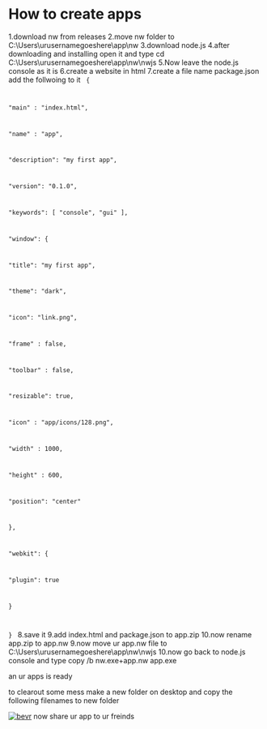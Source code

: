 # How to create apps
1.download nw from releases
2.move nw folder to C:\Users\urusernamegoeshere\app\nw
3.download node.js
4.after downloading and installing open it and type cd C:\Users\urusernamegoeshere\app\nw\nwjs
5.Now leave the node.js console as it is
6.create a website in html
7.create a file name package.json
add the follwoing to it
<code>
{
  
"main"  : "index.html",
  
"name"  : "app",
  
"description": "my first app",
  
"version": "0.1.0",
  
"keywords": [ "console", "gui" ],
  
"window": {
      
"title": "my first app",
	  
"theme": "dark",
      
"icon": "link.png",
	  
"frame" : false,
	  
"toolbar" : false,
	  
"resizable": true,
      
"icon"    : "app/icons/128.png",
      
"width"   : 1000,
     
 "height"  : 600,
      
"position": "center"
  
},
  
"webkit": 
{
    
"plugin": true
  
}

}
</code>
8.save it
9.add index.html and package.json to app.zip
10.now rename app.zip to app.nw
9.now move ur app.nw file to C:\Users\urusernamegoeshere\app\nw\nwjs
10.now go back to node.js console and type copy /b nw.exe+app.nw app.exe

an ur apps is ready

to clearout some mess make a new folder on desktop
and copy the following filenames to new folder

<a href="https://imgbb.com/"><img src="https://imgur.com/MVjD8pp.jpg" alt="bevr" border="0"></a>
now share ur app to ur freinds
